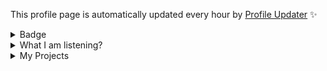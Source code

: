This profile page is automatically updated every hour by [Profile Updater](https://github.com/narze/profile-updater) ✨

<details>
<summary>Badge</summary>
<img src="https://github-profile-trophy.vercel.app/?username=Tin-Tinnaphat&theme=discord&column=8)" />
</details>
<details>
<summary>What I am listening?</summary>
<img src="https://spotify-github-profile.vercel.app/api/view?uid=0ysdo113nkd8khvn2kn7al2s5&cover_image=true&theme=default)](https://github.com/kittinan/spotify-github-profile" />
</details>

<details>
<summary>
My Projects
</summary>
  
<!--%%% PROFILE UPDATER (Tin-Tinnaphat/profile-updater) : START %%%-->
## Active projects

* [Headache Dictionary](https://github.com/Tin-Tinnaphat/AnyDictionary)
* [Discord.js-v13-bot-starter](https://github.com/Tin-Tinnaphat/Discord.js-v13-bot-starter)
* [Cocoffee](https://github.com/Tin-Tinnaphat/Goshawk)
* [มุกแป๊ก ๆ](https://github.com/Tin-Tinnaphat/MukPakPak)
* [Nohello-th](https://github.com/Tin-Tinnaphat/nohello-th)
* [The Earth Collection](https://github.com/Tin-Tinnaphat/Record-of-the-Earth)
* [Web](https://github.com/Tin-Tinnaphat/web)

## Past projects

* [Tuu vs Thanathorn](https://github.com/Tin-Tinnaphat/earn-vs-jeab)
* [youShould](https://github.com/Tin-Tinnaphat/shouldYou)
* [Solar System](https://github.com/Tin-Tinnaphat/THREE.js-solar-system) ([1 Issues](https://github.com/Tin-Tinnaphat/THREE.js-solar-system/issues))
* [ฟังเพลงไรดี](https://github.com/Tin-Tinnaphat/What-Should-I-Listen)

## Package modules

- [Jsoptionpane](https://github.com/Tin-Tinnaphat/JSOptionPane)
</details>

<!--%%% PROFILE UPDATER (Tin-Tinnaphat/profile-updater) : END %%%-->
